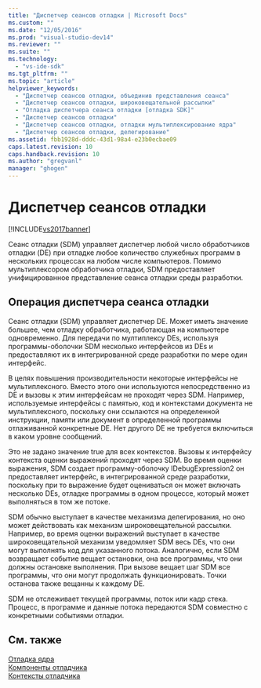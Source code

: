 ```yaml
---
title: "Диспетчер сеансов отладки | Microsoft Docs"
ms.custom: ""
ms.date: "12/05/2016"
ms.prod: "visual-studio-dev14"
ms.reviewer: ""
ms.suite: ""
ms.technology: 
  - "vs-ide-sdk"
ms.tgt_pltfrm: ""
ms.topic: "article"
helpviewer_keywords: 
  - "Диспетчер сеансов отладки, объединив представления сеанса"
  - "Диспетчер сеансов отладки, широковещательной рассылки"
  - "Отладка диспетчера сеанса отладки [отладка SDK]"
  - "Диспетчер сеансов отладки"
  - "Диспетчер сеансов отладки, отладки мультиплексирование ядра"
  - "Диспетчер сеансов отладки, делегирование"
ms.assetid: fbb1928d-dddc-43d1-98a4-e23b0ecbae09
caps.latest.revision: 10
caps.handback.revision: 10
ms.author: "gregvanl"
manager: "ghogen"
---
```

# Диспетчер сеансов отладки
[!INCLUDE[vs2017banner](../../code-quality/includes/vs2017banner.md)]

Сеанс отладки \(SDM\) управляет диспетчер любой число обработчиков отладки \(DE\) при отладке любое количество служебных программ в нескольких процессах на любом числе компьютеров.  Помимо мультиплексором обработчика отладки, SDM предоставляет унифицированное представление сеанса отладки среды разработки.  
  
## Операция диспетчера сеанса отладки  
 Сеанс отладки \(SDM\) управляет диспетчер DE.  Может иметь значение большее, чем отладку обработчика, работающая на компьютере одновременно.  Для передачи по мултиплексу DEs, используя программы\-оболочки SDM несколько интерфейсов из DEs и предоставляют их в интегрированной среде разработки по мере один интерфейс.  
  
 В целях повышения производительности некоторые интерфейсы не мультиплексного.  Вместо этого они используются непосредственно из DE и вызовы к этим интерфейсам не проходят через SDM.  Например, используемые интерфейсы с памятью, код и контекстами документа не мультиплексного, поскольку они ссылаются на определенной инструкции, памяти или документ в определенной программы отлаживанной конкретные DE.  Нет другого DE не требуется включиться в каком уровне сообщений.  
  
 Это не задано значение true для всех контекстов.  Вызовы к интерфейсу контекста оценки выражений проходят через SDM.  Во время оценки выражения, SDM создает программу\-оболочку IDebugExpression2 он предоставляет интерфейс, в интегрированной среде разработки, поскольку при то выражение будет оцениваться он может включать несколько DEs, отладке программы в одном процессе, который может выполняться в том же потоке.  
  
 SDM обычно выступает в качестве механизма делегирования, но оно может действовать как механизм широковещательной рассылки.  Например, во время оценки выражений выступает в качестве широковещательной механизм уведомляет SDM весь DEs, что они могут выполнять код для указанного потока.  Аналогично, если SDM возвращает событие вещает остановки, она все программы, что они должны остановке выполнения.  При вызове вещает шаг SDM все программы, что они могут продолжать функционировать.  Точки останова также вещанны к каждому DE.  
  
 SDM не отслеживает текущей программы, поток или кадр стека.  Процесс, в программе и данные потока передаются SDM совместно с конкретными событиями отладки.  
  
## См. также  
 [Отладка ядра](../../extensibility/debugger/debug-engine.md)   
 [Компоненты отладчика](../../extensibility/debugger/debugger-components.md)   
 [Контексты отладчика](../../extensibility/debugger/debugger-contexts.md)